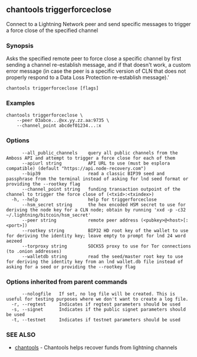 ## chantools triggerforceclose

Connect to a Lightning Network peer and send specific messages to trigger a force close of the specified channel

### Synopsis

Asks the specified remote peer to force close a specific
channel by first sending a channel re-establish message, and if that doesn't
work, a custom error message (in case the peer is a specific version of CLN that
does not properly respond to a Data Loss Protection re-establish message).'

```
chantools triggerforceclose [flags]
```

### Examples

```
chantools triggerforceclose \
	--peer 03abce...@xx.yy.zz.aa:9735 \
	--channel_point abcdef01234...:x
```

### Options

```
      --all_public_channels    query all public channels from the Amboss API and attempt to trigger a force close for each of them
      --apiurl string          API URL to use (must be esplora compatible) (default "https://api.node-recovery.com")
      --bip39                  read a classic BIP39 seed and passphrase from the terminal instead of asking for lnd seed format or providing the --rootkey flag
      --channel_point string   funding transaction outpoint of the channel to trigger the force close of (<txid>:<txindex>)
  -h, --help                   help for triggerforceclose
      --hsm_secret string      the hex encoded HSM secret to use for deriving the node key for a CLN node; obtain by running 'xxd -p -c32 ~/.lightning/bitcoin/hsm_secret'
      --peer string            remote peer address (<pubkey>@<host>[:<port>])
      --rootkey string         BIP32 HD root key of the wallet to use for deriving the identity key; leave empty to prompt for lnd 24 word aezeed
      --torproxy string        SOCKS5 proxy to use for Tor connections (to .onion addresses)
      --walletdb string        read the seed/master root key to use for deriving the identity key from an lnd wallet.db file instead of asking for a seed or providing the --rootkey flag
```

### Options inherited from parent commands

```
      --nologfile   If set, no log file will be created. This is useful for testing purposes where we don't want to create a log file.
  -r, --regtest     Indicates if regtest parameters should be used
  -s, --signet      Indicates if the public signet parameters should be used
  -t, --testnet     Indicates if testnet parameters should be used
```

### SEE ALSO

* [chantools](chantools.md)	 - Chantools helps recover funds from lightning channels

